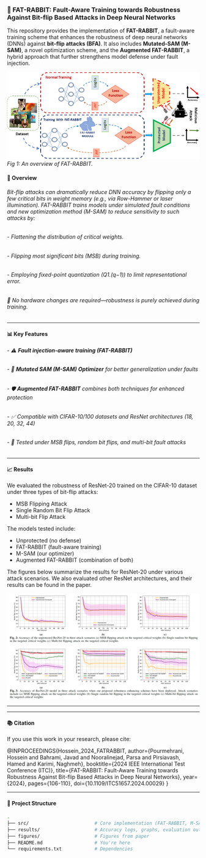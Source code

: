 ### 🐰 FAT-RABBIT: Fault-Aware Training towards Robustness Against Bit-flip Based Attacks in Deep Neural Networks

This repository provides the implementation of **FAT-RABBIT**, a fault-aware training scheme that enhances the robustness of deep neural networks (DNNs) against **bit-flip attacks (BFA)**. It also includes **Mutated-SAM (M-SAM)**, a novel optimization scheme, and the **Augmented FAT-RABBIT**, a hybrid approach that further strengthens model defense under fault injection.

![FAT-RABBIT Overview](Figures/Teaser_new.png)
*Fig 1: An overview of FAT-RABBIT.*

#### 🔬 Overview

###### Bit-flip attacks can dramatically reduce DNN accuracy by flipping only a few critical bits in weight memory (e.g., via Row-Hammer or laser illumination). FAT-RABBIT trains models under simulated fault conditions and new optimization method (M-SAM) to reduce sensitivity to such attacks by:

###### - Flattening the distribution of critical weights.
###### - Flipping most significant bits (MSB) during training.
###### - Employing fixed-point quantization (Q1.(q−1)) to limit representational error.

###### 📌 *No hardware changes are required—robustness is purely achieved during training.*

---

#### 📊 Key Features

###### - ⚠️ **Fault injection-aware training (FAT-RABBIT)**
###### - 🔁 **Mutated SAM (M-SAM) Optimizer** for better generalization under faults
###### - 🛡️ **Augmented FAT-RABBIT** combines both techniques for enhanced protection
###### - ✅ Compatible with CIFAR-10/100 datasets and ResNet architectures (18, 20, 32, 44)
###### - 🧪 Tested under MSB flips, random bit flips, and multi-bit fault attacks

---
#### 📈 Results

We evaluated the robustness of ResNet-20 trained on the CIFAR-10 dataset under three types of bit-flip attacks:
- MSB Flipping Attack
- Single Random Bit Flip Attack
- Multi-bit Flip Attack
  
The models tested include:
- Unprotected (no defense)
- FAT-RABBIT (fault-aware training)
- M-SAM (our optimizer)
- Augmented FAT-RABBIT (combination of both)
  
The figures below summarize the results for ResNet-20 under various attack scenarios. We also evaluated other ResNet architectures, and their results can be found in the paper.

![Results](Figures/Resnet20.png)

---

---
#### 📚 Citation

If you use this work in your research, please cite:

@INPROCEEDINGS{Hossein_2024_FATRABBIT,
author={Pourmehrani, Hossein and Bahrami, Javad and Nooralinejad, Parsa and Pirsiavash, Hamed and Karimi, Naghmeh},
booktitle={2024 IEEE International Test Conference (ITC)}, 
title={FAT-RABBIT: Fault-Aware Training towards Robustness Against Bit-flip Based Attacks in Deep Neural Networks}, 
year={2024},
pages={106-110},
doi={10.1109/ITC51657.2024.00029}
}

---

#### 📁 Project Structure

```bash
.
├── src/                        # Core implementation (FAT-RABBIT, M-SAM)
├── results/                    # Accuracy logs, graphs, evaluation outputs
├── figures/                    # Figures from paper
├── README.md                   # You're here
└── requirements.txt            # Dependencies

